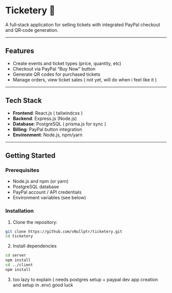 # Ticketery 🎫

A full‑stack application for selling tickets with integrated PayPal checkout and QR‑code generation.

---

## Features
- Create events and ticket types (price, quantity, etc)
- Checkout via PayPal “Buy Now” button
- Generate QR codes for purchased tickets
- Manage orders, view ticket sales ( not yet, will do when i feel like it )
---

## Tech Stack
- **Frontend**: React.js ( tailwindcss )
- **Backend**: Express.js (Node.js)
- **Database**: PostgreSQL ( prisma.js for sync ) 
- **Billing**: PayPal button integration
- **Environment**: Node.js, npm/yarn

---

## Getting Started

### Prerequisites
- Node.js and npm (or yarn)
- PostgreSQL database
- PayPal account / API credentials
- Environment variables (see below)

### Installation
1. Clone the repository:
```bash
git clone https://github.com/vNullptr/ticketery.git
cd ticketery
```
2. Install dependencies 
```bash
cd server
npm install
cd ../client
npm install
```
3. too lazy to explain ( needs postgres setup + paypal dev app creation and setup in .env)
good luck

